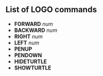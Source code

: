 ## List of LOGO commands

* **FORWARD**  _num_
* **BACKWARD** _num_
* **RIGHT** _num_
* **LEFT** _num_
* **PENUP**
* **PENDOWN**
* **HIDETURTLE**
* **SHOWTURTLE**
